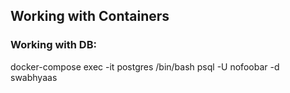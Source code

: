 ## Working with Containers

### Working with DB:

docker-compose exec -it postgres /bin/bash
psql -U nofoobar -d swabhyaas
